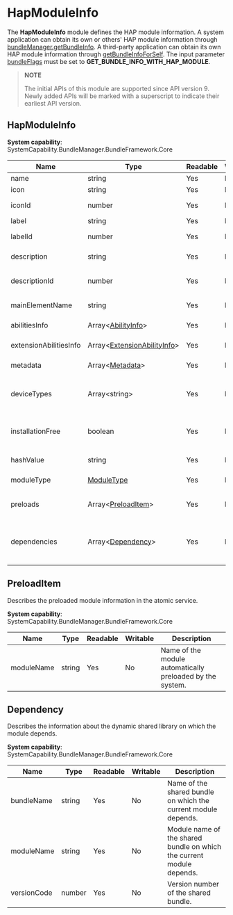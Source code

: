 # HapModuleInfo

The **HapModuleInfo** module defines the HAP module information. A system application can obtain its own or others' HAP module information through [bundleManager.getBundleInfo](js-apis-bundleManager.md#bundlemanagergetbundleinfo). A third-party application can obtain its own HAP module information through [getBundleInfoForSelf](js-apis-bundleManager.md#bundlemanagergetbundleinfoforself). The input parameter [bundleFlags](js-apis-bundleManager.md#bundleflag) must be set to **GET_BUNDLE_INFO_WITH_HAP_MODULE**.

> **NOTE**
>
> The initial APIs of this module are supported since API version 9. Newly added APIs will be marked with a superscript to indicate their earliest API version.

## HapModuleInfo

**System capability**: SystemCapability.BundleManager.BundleFramework.Core

| Name                             | Type                                                        | Readable| Writable| Description                |
| --------------------------------- | ------------------------------------------------------------ | ---- | ---- | -------------------- |
| name                              | string                                                       | Yes  | No  | Module name.            |
| icon                              | string                                                       | Yes  | No  | Module icon.            |
| iconId                            | number                                                       | Yes  | No  | ID of the module icon.      |
| label                             | string                                                       | Yes  | No  | Module label.            |
| labelId                           | number                                                       | Yes  | No  | ID of the module label.      |
| description                       | string                                                       | Yes  | No  | Module description.        |
| descriptionId                     | number                                                       | Yes  | No  | ID of the module description.      |
| mainElementName                   | string                                                       | Yes  | No  | Name of the main ability.     |
| abilitiesInfo                     | Array\<[AbilityInfo](js-apis-bundleManager-abilityInfo.md)>         | Yes  | No  | Ability information.         |
| extensionAbilitiesInfo            | Array\<[ExtensionAbilityInfo](js-apis-bundleManager-extensionAbilityInfo.md)> | Yes  | No  | ExtensionAbility information.|
| metadata                          | Array\<[Metadata](js-apis-bundleManager-metadata.md)>               | Yes  | No  | Metadata of the ability.     |
| deviceTypes                       | Array\<string>                                               | Yes  | No  | Types of devices where the module can run.  |
| installationFree                  | boolean                                                      | Yes  | No  | Whether installation-free is supported.      |
| hashValue                         | string                                                       | Yes  | No  | Hash value of the module.             |
| moduleType                        | [ModuleType](js-apis-bundleManager.md#moduletype)            | Yes  | No  | Type of the module.     |
| preloads                          | Array\<[PreloadItem](#preloaditem)>                          | Yes  | No  | Preloaded modules in the atomic service.|
| dependencies                      | Array\<[Dependency](#dependency)>                            | Yes  | No  | Dynamic shared libraries on which the module depends. |

## PreloadItem

Describes the preloaded module information in the atomic service.

 **System capability**: SystemCapability.BundleManager.BundleFramework.Core

| Name     | Type          | Readable| Writable| Description                       |
| --------- | -------------- | ---- | ---- | --------------------------- |
|moduleName | string         | Yes  | No  | Name of the module automatically preloaded by the system.|

## Dependency

Describes the information about the dynamic shared library on which the module depends.

 **System capability**: SystemCapability.BundleManager.BundleFramework.Core

| Name       | Type  | Readable| Writable| Description                  |
| ----------- | ------ | ---- | ---- | ---------------------- |
| bundleName  | string | Yes  | No  | Name of the shared bundle on which the current module depends.      |
| moduleName  | string | Yes  | No  | Module name of the shared bundle on which the current module depends.|
| versionCode | number | Yes  | No  | Version number of the shared bundle.  |
